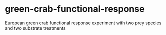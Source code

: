 # green-crab-functional-response
European green crab functional response experiment with two prey species and two substrate treatments
